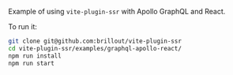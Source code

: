 Example of using `vite-plugin-ssr` with Apollo GraphQL and React.

To run it:

```bash
git clone git@github.com:brillout/vite-plugin-ssr
cd vite-plugin-ssr/examples/graphql-apollo-react/
npm run install
npm run start
```
